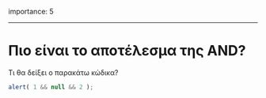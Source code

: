 importance: 5

---

# Πιο είναι το αποτέλεσμα της AND?

Τι θα δείξει ο παρακάτω κώδικα?

```js
alert( 1 && null && 2 );
```

